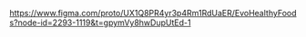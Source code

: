 https://www.figma.com/proto/UX1Q8PR4yr3p4Rm1RdUaER/EvoHealthyFoods?node-id=2293-1119&t=gpymVy8hwDupUtEd-1
